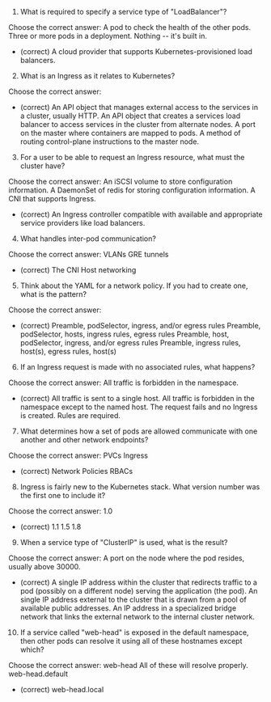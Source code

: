 1. What is required to specify a service type of "LoadBalancer"?

Choose the correct answer:
A pod to check the health of the other pods.
Three or more pods in a deployment.
Nothing -- it's built in.
* (correct) A cloud provider that supports Kubernetes-provisioned load balancers.

2. What is an Ingress as it relates to Kubernetes?

Choose the correct answer:
* (correct) An API object that manages external access to the services in a cluster, usually HTTP.
An API object that creates a services load balancer to access services in the cluster from alternate nodes.
A port on the master where containers are mapped to pods.
A method of routing control-plane instructions to the master node.

3. For a user to be able to request an Ingress resource, what must the cluster have?

Choose the correct answer:
An iSCSI volume to store configuration information.
A DaemonSet of redis for storing configuration information.
A CNI that supports Ingress.
* (correct) An Ingress controller compatible with available and appropriate service providers like load balancers.

4. What handles inter-pod communication?

Choose the correct answer:
VLANs
GRE tunnels
* (correct) The CNI
Host networking

5. Think about the YAML for a network policy. If you had to create one, what is the pattern?

Choose the correct answer:
* (correct) Preamble, podSelector, ingress, and/or egress rules
Preamble, podSelector, hosts, ingress rules, egress rules
Preamble, host, podSelector, ingress, and/or egress rules
Preamble, ingress rules, host(s), egress rules, host(s)

6. If an Ingress request is made with no associated rules, what happens?

Choose the correct answer:
All traffic is forbidden in the namespace.
* (correct) All traffic is sent to a single host.
All traffic is forbidden in the namespace except to the named host.
The request fails and no Ingress is created. Rules are required.

7. What determines how a set of pods are allowed communicate with one another and other network endpoints?

Choose the correct answer:
PVCs
Ingress
* (correct) Network Policies
RBACs

8. Ingress is fairly new to the Kubernetes stack. What version number was the first one to include it?

Choose the correct answer:
1.0
* (correct) 1.1
1.5
1.8

9. When a service type of "ClusterIP" is used, what is the result?

Choose the correct answer:
A port on the node where the pod resides, usually above 30000.
* (correct) A single IP address within the cluster that redirects traffic to a pod (possibly on a different node) serving the application (the pod).
An single IP address external to the cluster that is drawn from a pool of available public addresses.
An IP address in a specialized bridge network that links the external network to the internal cluster network.

10. If a service called "web-head" is exposed in the default namespace, then other pods can resolve it using all of these hostnames except which?

Choose the correct answer:
web-head
All of these will resolve properly.
web-head.default
* (correct) web-head.local

